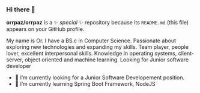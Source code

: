 ### Hi there 👋


**orrpaz/orrpaz** is a ✨ _special_ ✨ repository because its `README.md` (this file) appears on your GitHub profile.

My name is Or. I have a BS.c  in Computer Science. Passionate about exploring new technologies
and expanding my skills. Team player, people lover, excellent interpersonal skills.
Knowledge in operating systems, client-server, object oriented and machine learning.
Looking for Junior software developer 

- 🔭 I’m currently looking for a Junior Software Developement position.
- 🌱 I’m currently learning Spring Boot Framework, NodeJS

